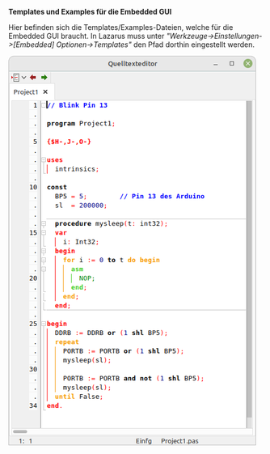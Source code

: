 <b>Templates und Examples für die Embedded GUI</b>

Hier befinden sich die Templates/Examples-Dateien, welche für die Embedded GUI braucht.
In Lazarus muss unter <i>"Werkzeuge->Einstellungen->[Embedded] Optionen->Templates"</i> den Pfad dorthin eingestellt werden.

<img src="Examples.png">
 
